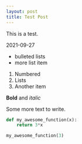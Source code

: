 ```yaml
---
layout: post
title: Test Post
---
```


This is a test.

2021-09-27

- bulleted lists
- more list item

1. Numbered
2. Lists
3. Another item

**Bold** and *italic*

Some more text to write.

```python
def my_awesome_function(x):
    return 3*x

my_awesome_function(3)
```